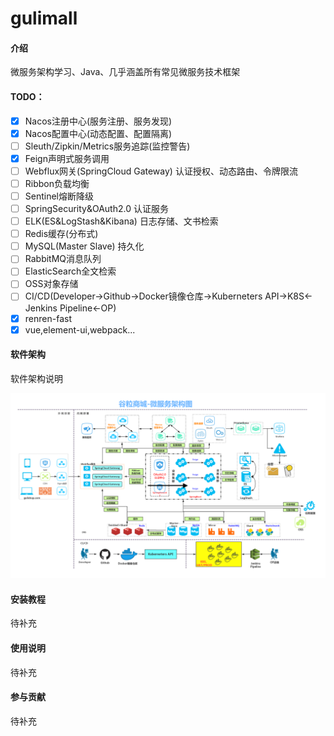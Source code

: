 # gulimall

#### 介绍
微服务架构学习、Java、几乎涵盖所有常见微服务技术框架

#### TODO：
- [x] Nacos注册中心(服务注册、服务发现)
- [x] Nacos配置中心(动态配置、配置隔离)
- [ ] Sleuth/Zipkin/Metrics服务追踪(监控警告)
- [x] Feign声明式服务调用
- [ ] Webflux网关(SpringCloud Gateway) 认证授权、动态路由、令牌限流
- [ ] Ribbon负载均衡
- [ ] Sentinel熔断降级
- [ ] SpringSecurity&OAuth2.0 认证服务
- [ ] ELK(ES&LogStash&Kibana) 日志存储、文书检索 
- [ ] Redis缓存(分布式)
- [ ] MySQL(Master Slave) 持久化
- [ ] RabbitMQ消息队列
- [ ] ElasticSearch全文检索
- [ ] OSS对象存储
- [ ] CI/CD(Developer->Github->Docker镜像仓库->Kuberneters API->K8S<-Jenkins Pipeline<-OP)
- [x] renren-fast
- [x] vue,element-ui,webpack...
#### 软件架构
软件架构说明

![谷粒商城架构图](https://raw.githubusercontent.com/imwangxuesen/Blog/master/Private/temp/%E8%B0%B7%E7%B2%92%E5%95%86%E5%9F%8E-%E5%BE%AE%E6%9C%8D%E5%8A%A1%E6%9E%B6%E6%9E%84%E5%9B%BE.png)

#### 安装教程
待补充
#### 使用说明
待补充
#### 参与贡献
待补充